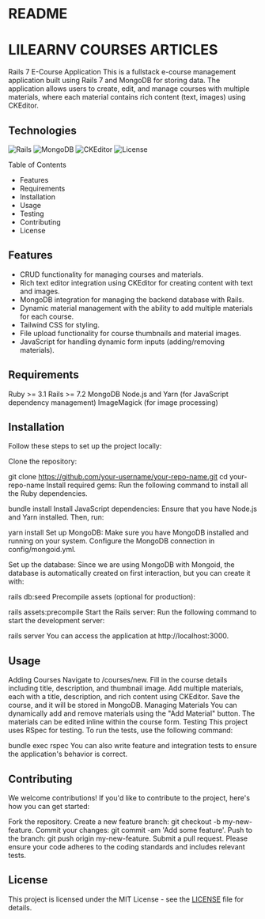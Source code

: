 # README

# LILEARNV COURSES ARTICLES

Rails 7 E-Course Application
This is a fullstack e-course management application built using Rails 7 and MongoDB for storing data. The application allows users to create, edit, and manage courses with multiple materials, where each material contains rich content (text, images) using CKEditor.

## Technologies

![Rails](https://img.shields.io/badge/Rails-7.2-red)
![MongoDB](https://img.shields.io/badge/MongoDB-4.4-green)
![CKEditor](https://img.shields.io/badge/CKEditor-4-blue)
![License](https://img.shields.io/badge/license-MIT-green)

Table of Contents

- Features
- Requirements
- Installation
- Usage
- Testing
- Contributing
- License

## Features

- CRUD functionality for managing courses and materials.
- Rich text editor integration using CKEditor for creating content with text and images.
- MongoDB integration for managing the backend database with Rails.
- Dynamic material management with the ability to add multiple materials for each course.
- Tailwind CSS for styling.
- File upload functionality for course thumbnails and material images.
- JavaScript for handling dynamic form inputs (adding/removing materials).

## Requirements

Ruby >= 3.1
Rails >= 7.2
MongoDB
Node.js and Yarn (for JavaScript dependency management)
ImageMagick (for image processing)

## Installation

Follow these steps to set up the project locally:

Clone the repository:

git clone https://github.com/your-username/your-repo-name.git
cd your-repo-name
Install required gems: Run the following command to install all the Ruby dependencies.

bundle install
Install JavaScript dependencies: Ensure that you have Node.js and Yarn installed. Then, run:

yarn install
Set up MongoDB: Make sure you have MongoDB installed and running on your system. Configure the MongoDB connection in config/mongoid.yml.

Set up the database: Since we are using MongoDB with Mongoid, the database is automatically created on first interaction, but you can create it with:

rails db:seed
Precompile assets (optional for production):

rails assets:precompile
Start the Rails server: Run the following command to start the development server:

rails server
You can access the application at http://localhost:3000.

## Usage

Adding Courses
Navigate to /courses/new.
Fill in the course details including title, description, and thumbnail image.
Add multiple materials, each with a title, description, and rich content using CKEditor.
Save the course, and it will be stored in MongoDB.
Managing Materials
You can dynamically add and remove materials using the "Add Material" button. The materials can be edited inline within the course form.
Testing
This project uses RSpec for testing. To run the tests, use the following command:

bundle exec rspec
You can also write feature and integration tests to ensure the application's behavior is correct.

## Contributing

We welcome contributions! If you'd like to contribute to the project, here's how you can get started:

Fork the repository.
Create a new feature branch: git checkout -b my-new-feature.
Commit your changes: git commit -am 'Add some feature'.
Push to the branch: git push origin my-new-feature.
Submit a pull request.
Please ensure your code adheres to the coding standards and includes relevant tests.

## License

This project is licensed under the MIT License - see the [LICENSE](LICENSE) file for details.
